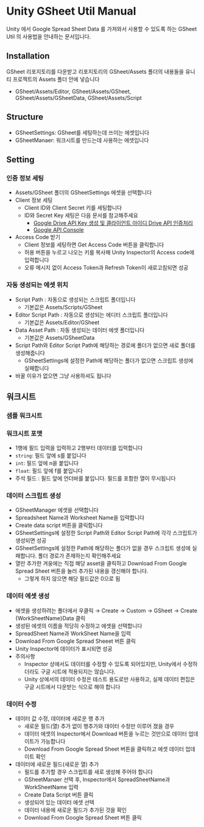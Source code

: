 # Unity GSheet Util Manual
Unity 에서 Google Spread Sheet Data 를 가져와서 사용할 수 있도록 하는 GSheet Util 의 사용법을 안내하는 문서입니다.

Installation
------------
GSheet 리포지토리를 다운받고 리포지토리의 GSheet/Assets 폴더의 내용들을 유니티 프로젝트의 Assets 폴더 안에 넣습니다
* GSheet/Assets/Editor, GSheet/Assets/GSheet, GSheet/Assets/GSheetData, GSheet/Assets/Script

Structure
---------
  * GSheetSettings: GSheet를 세팅하는데 쓰이는 에셋입니다
  * GSheetManaer: 워크시트를 만드는데 사용하는 에셋입니다

Setting
-------
### 인증 정보 세팅
  * Assets/GSheet 폴더의 GSheetSettings 에셋을 선택합니다
  * Client 정보 세팅
    * Client ID와 Client Secret 키를 세팅합니다
    * ID와 Secret Key 세팅은 다음 문서를 참고해주세요
      * [Google Drive API Key 생성 및 클라이언트 아이디 Drive API 인증처리](http://igotit.tistory.com/entry/%EA%B5%AC%EA%B8%80-%EB%93%9C%EB%9D%BC%EC%9D%B4%EB%B8%8C-API-Google-Drive-API-Key-%EC%83%9D%EC%84%B1-%ED%81%B4%EB%9D%BC%EC%9D%B4%EC%96%B8%ED%8A%B8-%EC%95%84%EC%9D%B4%EB%94%94-DeviceAPI-%EC%9D%B8%EC%A6%9D%EC%B2%98%EB%A6%AC)
      * [Google API Console](https://console.developers.google.com/)
  * Access Code 받기
    * Client 정보를 세팅하면 Get Access Code 버튼을 클릭합니다
    * 허용 버튼을 누르고 나오는 키를 복사해 Unity Inspector의 Access code에 입력합니다
    * 오류 메시지 없이 Access Token과 Refresh Token이 새로고침되면 성공
### 자동 생성되는 에셋 위치
  * Script Path : 자동으로 생성되는 스크립트 폴더입니다
    * 기본값은 Assets/Scripts/GSheet
  * Editor Script Path : 자동으로 생성되는 에디터 스크립트 폴더입니다
    * 기본값은 Assets/Editor/GSheet
  * Data Asset Path : 자동 생성되는 데이터 에셋 폴더입니다
    * 기본값은 Assets/GSheetData
  * Script Path와 Editor Script Path에 해당하는 경로에 폴더가 없으면 새로 폴더를 생성해줍니다
    * GSheetSettings에 설정한 Path에 해당하는 폴더가 없으면 스크립트 생성에 실패합니다
  * 바꿀 이유가 없으면 그냥 사용하셔도 됩니다

워크시트
-------
### 샘플 워크시트
### 워크시트 포맷
  * 1행에 필드 입력을 입력하고 2행부터 데이터를 입력합니다
  * `string`: 필드 앞에 s를 붙입니다
  * `int`: 필드 앞에 n을 붙입니다
  * `float`: 필드 앞에 f를 붙입니다
  * 주석 필드 : 필드 앞에 언더바를 붙입니다. 필드를 포함한 열이 무시됩니다
### 데이터 스크립트 생성
  * GSheetManager 에셋을 선택합니다
  * Spreadsheet Name과 Worksheet Name을 입력합니다
  * Create data script 버튼을 클릭합니다
  * GSheetSettings에 설정한 Script Path와 Editor Script Path에 각각 스크립트가 생성되면 성공
  * GSheetSettings에 설정한 Path에 해당하는 폴더가 없을 경우 스크립트 생성에 실패합니다. 폴더 경로가 존재하는지 확인해주세요
  * 열만 추가한 겨웅에는 직접 해당 asset을 클릭하고 Download From Google Spread Sheet 버튼을 눌러 추가된 내용을 갱신해야 합니다.
    * 그렇게 하지 않으면 해당 필드값은 0으로 됨
### 데이터 에셋 생성
  * 에셋을 생성하려는 폴더에서 우클릭 → Create → Custom → GSheet → Create {WorkSheetName}Data 클릭
  * 생성된 에셋의 이름을 적당히 수정하고 에셋을 선택합니다
  * SpreadSheet Name과 WorkSheet Name을 입력
  * Download From Google Spread Sheeet 버튼 클릭
  * Unity Inspector에 데이터가 표시되면 성공
  * 주의사항
    * Inspector 상에서도 데이터를 수정할 수 있도록 되어있지만, Unity에서 수정하더라도 구글 시트에 적용되지는 않습니다.
    * Unity 상에서의 데이터 수정은 테스트 용도로만 사용하고, 실제 데이터 편집은 구글 시트에서 다운받는 식으로 해야 합니다
### 데이터 수정
  * 데이터 값 수정, 데이터에 새로운 행 추가
    * 새로운 필드(열) 추가 없이 행추가와 데이터 수정만 이루어 졌을 경우
    * 데이터 에셋의 Inspector에서 Download 버튼을 누르는 것만으로 데이터 업데이트가 가능합니다
    * Download From Google Spread Sheet 버튼을 클릭하고 에셋 데이터 업데이트 확인
  * 데이터에 새로운 필드(새로운 열) 추가
    * 필드를 추가할 경우 스크립트를 새로 생성해 주어야 합니다
    * GSheetManaer 선택 후, Inspector에서 SpreadSheetName과 WorkSheetName 입력
    * Create Data Script 버튼 클릭
    * 생성되어 있는 데이터 에셋 선택
    * 데이터 내용에 새로운 필드가 추가된 것을 확인
    * Download From Google Spread Sheet 버튼 클릭
